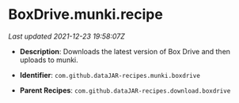 # BoxDrive.munki.recipe

_Last updated 2021-12-23 19:58:07Z_

- **Description**: Downloads the latest version of Box Drive and then uploads to munki.

- **Identifier**: `com.github.dataJAR-recipes.munki.boxdrive`

- **Parent Recipes**: `com.github.dataJAR-recipes.download.boxdrive`